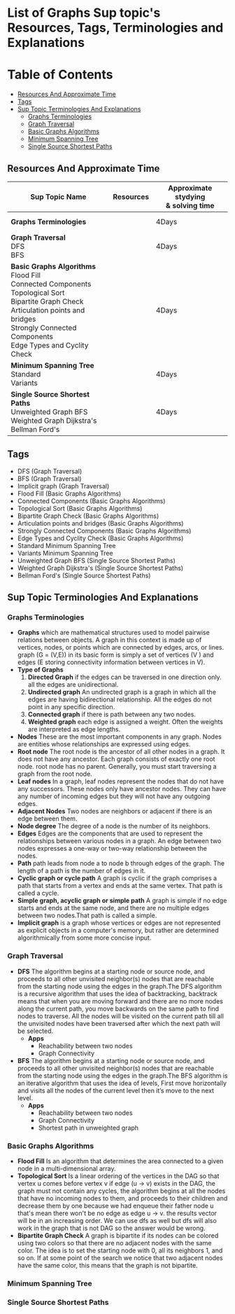 # List of Graphs Sup topic's Resources, Tags, Terminologies and Explanations

Table of Contents
=================

- [Resources And Approximate Time](#resources-and-approximate-time)
- [Tags](#tags)
- [Sup Topic Terminologies And Explanations](#sup-topic-terminologies-and-explanations)
  * [Graphs Terminologies](#graphs-terminologies)
  * [Graph Traversal](#graph-traversal)
  * [Basic Graphs Algorithms](#basic-graphs-algorithms)   
  * [Minimum Spanning Tree](#minimum-spanning-tree)
  * [Single Source Shortest Paths](#single-source-shortest-paths)

## Resources And Approximate Time

Sup Topic Name   | Resources   | Approximate stydying <br> & solving time
-------------| -------------   |-------------   
**Graphs Terminologies**|[]()<br>[]()<br> | 4Days
**Graph Traversal**<br>DFS<br>BFS <br> |[]()<br>[]()<br> | 4Days
**Basic Graphs Algorithms**<br>Flood Fill<br>Connected Components	 <br>Topological Sort	<br>Bipartite Graph Check	<br>Articulation points and bridges	 <br>Strongly Connected Components	 <br>Edge Types and Cyclity Check	 <br>|[]()<br>[]()<br> | 4Days
**Minimum Spanning Tree**<br>Standard<br>Variants <br> |[]()<br>[]()<br> | 4Days
**Single Source Shortest Paths**<br>Unweighted Graph BFS<br>Weighted Graph Dijkstra's	 <br>Bellman Ford's |[]()<br>[]()<br> | 4Days


## Tags
- DFS (Graph Traversal)
- BFS (Graph Traversal)
- Implicit graph (Graph Traversal)
- Flood Fill (Basic Graphs Algorithms)
- Connected Components (Basic Graphs Algorithms)
- Topological Sort (Basic Graphs Algorithms)
- Bipartite Graph Check (Basic Graphs Algorithms)
- Articulation points and bridges (Basic Graphs Algorithms)
- Strongly Connected Components (Basic Graphs Algorithms)
- Edge Types and Cyclity Check (Basic Graphs Algorithms)
- Standard Minimum Spanning Tree
- Variants Minimum Spanning Tree
- Unweighted Graph BFS	(Single Source Shortest Paths)
- Weighted Graph Dijkstra's	(Single Source Shortest Paths)
- Bellman Ford's (Single Source Shortest Paths)

## Sup Topic Terminologies And Explanations

### Graphs Terminologies
* **Graphs** which are mathematical structures used to model pairwise relations between objects. A graph in this context is made up of vertices, nodes, or points which are connected by edges, arcs, or lines. graph (G = (V,E)) in its basic form is simply a set of vertices (V ) and edges (E storing
connectivity information between vertices in V).
* **Type of Graphs**
  1. **Directed Graph** if the edges can be traversed in one direction only. all the edges are unidirectional.
  2. **Undirected graph** An undirected graph is a graph in which all the edges are having  bidirectional relationship. All the edges do not point in any specific direction.
  3. **Connected graph** if there is path between any two nodes.
  4. **Weighted graph** each edge is assigned a weight. Often the weights are interpreted as edge lengths.
* **Nodes** These are the most important components in any graph. Nodes are entities whose relationships are expressed using edges.
* **Root node** The root node is the ancestor of all other nodes in a graph. It does not have any ancestor. Each graph consists of exactly one root node. root node has no parent. Generally, you must start traversing a graph from the root node.
* **Leaf nodes** In a graph, leaf nodes represent the nodes that do not have any successors. These nodes only have ancestor nodes. They can have any number of incoming edges but they will not have any outgoing edges.
* **Adjacent Nodes** Two nodes are neighbors or adjacent if there is an edge between them.
* **Node degree** The degree of a node is the number of its neighbors.
* **Edges** Edges are the components that are used to represent the relationships between various nodes in a graph. An edge between two nodes expresses a one-way or two-way relationship between the nodes.
* **Path** path leads from node a to node b through edges of the graph. The length of a path is the number of edges in it.
* **Cyclic graph or cycle path** A graph is cyclic if the graph comprises a path that starts from a vertex and ends at the same vertex. That path is called a cycle.
* **Simple graph, acyclic graph or simple path** A graph is simple if no edge starts and ends at the same node, and there are no multiple edges between two nodes.That path is called a simple.
* **Implicit graph** is a graph whose vertices or edges are not represented as explicit objects in a computer's memory, but rather are determined algorithmically from some more concise input.
### Graph Traversal
* **DFS** The algorithm begins at a starting node or source node, and proceeds to all other unvisited neighbor(s) nodes that are reachable from the starting node using the edges in the graph.The DFS algorithm is a recursive algorithm that uses the idea of backtracking, backtrack means that when you are moving forward and there are no more nodes along the current path, you move backwards on the same path to find nodes to traverse. All the nodes will be visited on the current path till all the unvisited nodes have been traversed after which the next path will be selected.
  * **Apps**
    * Reachability between two nodes
    * Graph Connectivity
* **BFS** The algorithm begins at a starting node or source node, and proceeds to all other unvisited neighbor(s) nodes that are reachable from the starting node using the edges in the graph.The BFS algorithm is an iterative algorithm that uses the idea of levels, First move horizontally and visits all the nodes of the current level then it’s move to the next level.
  * **Apps**
    * Reachability between two nodes
    * Graph Connectivity
    * Shortest path in unweighted graph
### Basic Graphs Algorithms
* **Flood Fill**  Is an algorithm that determines the area connected to a given node in a multi-dimensional array.
* **Topological Sort** Is a linear ordering of the vertices in the DAG so that vertex u comes before vertex v if edge (u → v)
exists in the DAG, the graph must not contain any cycles, the algorithm begins at all the nodes that have no incoming nodes to them, and proceeds to their children and decrease them by one because we had enqueue their father node u that's mean there won't be no edge as edge u → v. the results vector will be in an increasing order. 
We can use dfs as well but dfs will also work in the graph that is not DAG so the answer would be wrong.
* **Bipartite Graph Check** A graph is bipartite if its nodes can be colored using two colors so that there are no adjacent nodes with the same color. The idea is to set the starting node with 0, all its neighbors 1, and so on. If at some point of the search we notice that two adjacent nodes have the same color, this means that the graph is not bipartite.
### Minimum Spanning Tree
### Single Source Shortest Paths
